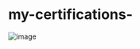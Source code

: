 # my-certifications-
![image](https://user-images.githubusercontent.com/39713678/162568098-7c12df8b-98a5-42df-9cac-0d7f04bf4753.png)
